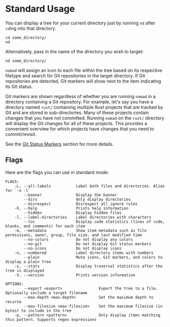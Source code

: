 # Standard Usage

You can display a tree for your current directory just by running `nd` after `cd`ing into that directory.

```
cd some_directory/
nd
```

Alternatively, pass in the name of the directory you wish to target:

```
nd some_directory/
```

`nomad` will assign an icon to each file within the tree based on its respective filetype and search for Git repositories in the target directory. If Git repositories are detected, Git markers will show next to the item indicating its Git status.

Git markers are shown regardless of whether you are running `nomad` in a directory containing a Git repository. For example, let's say you have a directory named `rust/` containing multiple Rust projects that are tracked by Git and are stored in sub-directories. Many of these projects contain changes that you have not committed. Running `nomad` on the `rust/` directory will display the Git changes for all of these projects. This provides a convenient overview for which projects have changes that you need to commit/revisit.

See the [Git Status Markers](./git/status_markers.md) section for more details.

## Flags

Here are the flags you can use in standard mode:

```
FLAGS:
    -L, --all-labels           Label both files and directories. Alias for `-n -l`
        --banner               Display the banner
        --dirs                 Only display directories
        --disrespect           Disrespect all ignore rules
    -h, --help                 Prints help information
        --hidden               Display hidden files
    -l, --label-directories    Label directories with characters
        --loc                  Display code statistics (lines of code, blanks, and comments) for each item
    -m, --metadata             Show item metadata such as file permissions, owner, group, file size, and last modified time 
        --no-colors            Do not display any colors
        --no-git               Do not display Git status markers
        --no-icons             Do not display icons
    -n, --numbered             Label directory items with numbers
        --plain                Mute icons, Git markers, and colors to display a plain tree
    -s, --stats                Display traversal statistics after the tree is displayed
    -V, --version              Prints version information

OPTIONS:
        --export <export>                Export the tree to a file. Optionally include a target filename
        --max-depth <max-depth>          Set the maximum depth to recurse
        --max-filesize <max-filesize>    Set the maximum filesize (in bytes) to include in the tree
    -p, --pattern <pattern>              Only display items matching this pattern. Supports regex expressions
```
